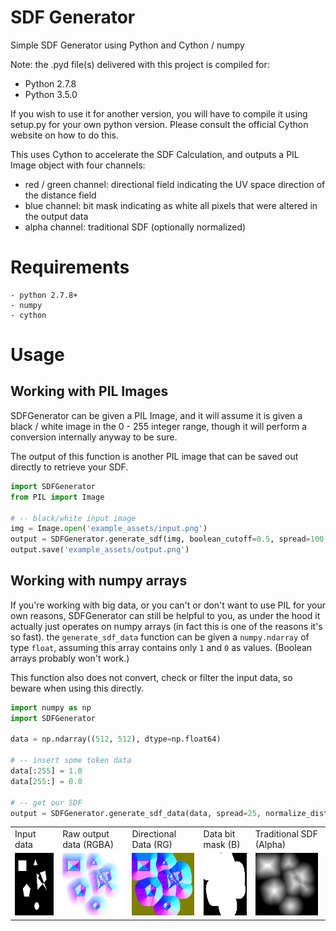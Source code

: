 # SDF Generator

Simple SDF Generator using Python and Cython / numpy

Note: the .pyd file(s) delivered with this project is compiled for:

- Python 2.7.8
- Python 3.5.0

If you wish to use it for another version,
you will have to compile it using setup.py for your own python version. Please consult the official Cython website
on how to do this.

This uses Cython to accelerate the SDF Calculation, and outputs a PIL Image object with four channels:

- red / green channel: directional field indicating the UV space direction of the distance field
- blue channel: bit mask indicating as white all pixels that were altered in the output data
- alpha channel: traditional SDF (optionally normalized)

# Requirements

```
- python 2.7.8+
- numpy
- cython
```


# Usage

## Working with PIL Images

SDFGenerator can be given a PIL Image, and it will assume it is given a black / white image in the
0 - 255 integer range, though it will perform a conversion internally anyway to be sure.

The output of this function is another PIL image that can be saved out directly to retrieve your SDF.

```python
import SDFGenerator
from PIL import Image

# -- black/white input image
img = Image.open('example_assets/input.png')
output = SDFGenerator.generate_sdf(img, boolean_cutoff=0.5, spread=100, normalize_distance=True)
output.save('example_assets/output.png')
```

## Working with numpy arrays

If you're working with big data, or you can't or don't want to use PIL for your own reasons, SDFGenerator
can still be helpful to you, as under the hood it actually just operates on numpy arrays (in fact this
is one of the reasons it's so fast). the `generate_sdf_data` function can be given a `numpy.ndarray` of
type `float`, assuming this array contains only `1` and `0` as values. (Boolean arrays probably won't work.)

This function also does not convert, check or filter the input data, so beware when using this directly.

```python
import numpy as np
import SDFGenerator

data = np.ndarray((512, 512), dtype=np.float64)

# -- insert some token data
data[:255] = 1.0
data[255:] = 0.0

# -- get our SDF
output = SDFGenerator.generate_sdf_data(data, spread=25, normalize_distance=True)

```

<table>
<tr>
    <td>Input data</td>
    <td>Raw output data (RGBA)</td>
    <td>Directional Data (RG)</td>
    <td>Data bit mask (B)</td>
    <td>Traditional SDF (Alpha)</td>
</tr>
<tr>
	<td>
		<img src="https://github.com/mavcart/sdfgenerator/blob/main/example_assets/input.png?raw=true" height="100"/>
	</td>
	<td>
		<img src="https://github.com/mavcart/sdfgenerator/blob/main/example_assets/output.png?raw=true" height="100"/>
	</td>
    <td>
		<img src="https://github.com/mavcart/sdfgenerator/blob/main/example_assets/output_rgb.png?raw=true" height="100"/>
	</td>
    <td>
		<img src="https://github.com/mavcart/sdfgenerator/blob/main/example_assets/output_blue.png?raw=true" height="100"/>
	</td>
    <td>
		<img src="https://github.com/mavcart/sdfgenerator/blob/main/example_assets/output_alpha.png?raw=true" height="100"/>
	</td>
</tr>
</table>
